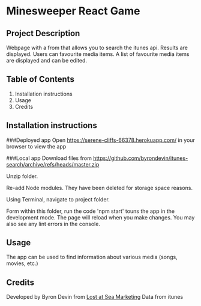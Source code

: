 
# Minesweeper React Game

## Project Description

Webpage with a from that allows you to search the itunes api. 
Results are displayed. Users can favourite media items. 
A list of favourite media items are displayed and can be edited.

## Table of Contents
1. Installation instructions
2. Usage
3. Credits

## Installation instructions
###Deployed app
Open https://serene-cliffs-66378.herokuapp.com/ in your browser to view the app 

###Local app
Download files from https://github.com/byrondevin/itunes-search/archive/refs/heads/master.zip

Unzip folder.

Re-add Node modules. They have been deleted for storage space reasons.

Using Terminal, navigate to project folder. 

Form within this folder, run the code 'npm start' touns the app in the development mode. The page will reload when you make changes. You may also see any lint errors in the console.
## Usage
The app can be used to find information about various media (songs, movies, etc.)

## Credits
Developed by Byron Devin from [Lost at Sea Marketing](http://lostatseamarketing.com)
Data from itunes

